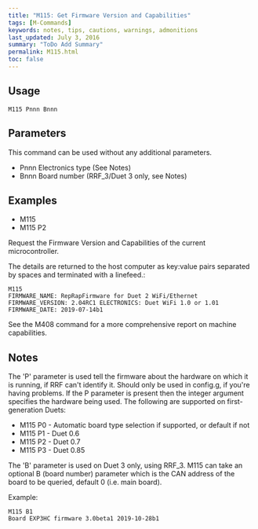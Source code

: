 ```yaml
---
title: "M115: Get Firmware Version and Capabilities" 
tags: [M-Commands]
keywords: notes, tips, cautions, warnings, admonitions
last_updated: July 3, 2016
summary: "ToDo Add Summary"
permalink: M115.html
toc: false
---
```



## Usage ##
```
M115 Pnnn Bnnn
```

## Parameters ##

This command can be used without any additional parameters.
+ Pnnn Electronics type (See Notes)
+ Bnnn Board number (RRF_3/Duet 3 only, see Notes)

## Examples ##

+ M115
+ M115 P2

Request the Firmware Version and Capabilities of the current microcontroller.

The details are returned to the host computer as key:value pairs separated by spaces and terminated with a linefeed.:

```
M115
FIRMWARE_NAME: RepRapFirmware for Duet 2 WiFi/Ethernet FIRMWARE_VERSION: 2.04RC1 ELECTRONICS: Duet WiFi 1.0 or 1.01 FIRMWARE_DATE: 2019-07-14b1
```

See the M408 command for a more comprehensive report on machine capabilities.

## Notes ##

The 'P' parameter is used tell the firmware about the hardware on which it is running, if RRF can't identify it. Should only be used in config.g, if you're having problems. If the P parameter is present then the integer argument specifies the hardware being used. The following are supported on first-generation Duets:

+ M115 P0 - Automatic board type selection if supported, or default if not
+ M115 P1 - Duet 0.6
+ M115 P2 - Duet 0.7
+ M115 P3 - Duet 0.85

The 'B' parameter is used on Duet 3 only, using RRF_3. M115 can take an optional B (board number) parameter which is the CAN address of the board to be queried, default 0 (i.e. main board). 

Example:

```
M115 B1
Board EXP3HC firmware 3.0beta1 2019-10-28b1
```
